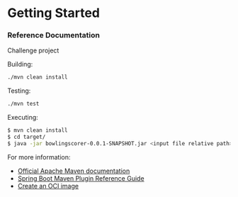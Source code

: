 # Getting Started

### Reference Documentation
Challenge project

Building:
```bash
./mvn clean install
```

Testing:
```bash
./mvn test
```

Executing:
```bash
$ mvn clean install
$ cd target/
$ java -jar bowlingscorer-0.0.1-SNAPSHOT.jar <input file relative path>

```

For more information:
* [Official Apache Maven documentation](https://maven.apache.org/guides/index.html)
* [Spring Boot Maven Plugin Reference Guide](https://docs.spring.io/spring-boot/docs/2.3.0.RELEASE/maven-plugin/reference/html/)
* [Create an OCI image](https://docs.spring.io/spring-boot/docs/2.3.0.RELEASE/maven-plugin/reference/html/#build-image)

